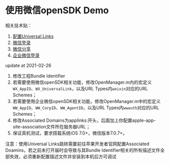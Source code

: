 # 使用微信openSDK Demo

相关技术贴：
1. [配置Universal Links](https://www.jianshu.com/p/10ce6aa70e61)
2. [微信登录](https://www.jianshu.com/p/a8d572751e5f)
3. [微信分享](https://www.jianshu.com/p/150d67c8285d)
4. [企业微信登录](https://www.jianshu.com/p/05bd6c58da77)

update at 2021-02-26

1. 修改工程Bundle Identifier
2. 若需要使用微信openSDK相关功能，修改OpenManager.m内的宏定义``WX_AppID``、``WX_UniversalLink``，以及URL Types内``weixin``对应的URL Schemes；
3. 若需要使用企业微信openSDK相关功能，修改OpenManager.m中的宏定义``WW_AppID``、``WW_CorpID``、``WW_AgentID``，以及URL Types内``wwauth``对应的URL Schemes；
4. 修改Associated Domains为applinks:开头，后面加上你配置apple-app-site-association文件所在服务器URL；
5. 保证真机测试，要求搭载系统iOS 7.0+，微信版本7.0.7+。

注意：使用Universal Links跳转需要前往苹果开发者官网配置Associated Doamins，若之前未打开届时会导致与其Bundle Identifier相关的所有描述文件全部失效，必须重新配置描述文件并安装到本机后方可调试
